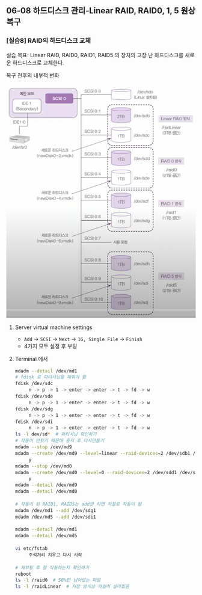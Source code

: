 ## 06-08 하드디스크 관리-Linear RAID, RAID0, 1, 5 원상 복구

### [실습8] RAID의 하드디스크 교체

실습 목표: Linear RAID, RAID0, RAID1, RAID5 의 장치의 고장 난 하드디스크를 새로운 하드디스크로 교체한다.

복구 전후의 내부적 변화

![06-08 실습구성도](assets/06-08실습구성도.png)

1. Server virtual machine settings
   - `Add` -> `SCSI` -> `Next` -> `1G, Single File` -> `Finish`
   - 4가지 모두 설정 후 부팅

2. Terminal 에서
   ```bash
   mdadm --detail /dev/md1
   # fdisk 로 파티셔닝을 해줘야 함
   fdisk /dev/sdc
        n -> p -> 1 -> enter -> enter -> t -> fd -> w
   fdisk /dev/sde
        n -> p -> 1 -> enter -> enter -> t -> fd -> w
   fdisk /dev/sdg
        n -> p -> 1 -> enter -> enter -> t -> fd -> w
   fdisk /dev/sdi
        n -> p -> 1 -> enter -> enter -> t -> fd -> w
   ls -l dev/sd*  # 파티셔닝 확인하기
   # 작동이 안됬기 때문에 중지 후 다시만들기
   mdadm --stop /dev/md9
   mdadm --create /dev/md9 --level=linear --raid-devices=2 /dev/sdb1 /dev/sdc1
        y
   mdadm --stop /dev/md0
   mdadm --create /dev/md0 --level=0 --raid-devices=2 /dev/sdd1 /dev/sde1
        y
   mdadm --detail /dev/md9
   mdadm --detail /dev/md0
   
   # 작동이 된 RAID1, RAID5는 add만 하면 저절로 작동이 됨
   mdadm /dev/md1 --add /dev/sdg1
   mdadm /dev/md5 --add /dev/sdi1

   mdadm --detail /dev/md1
   mdadm --detail /dev/md5

   vi etc/fstab
        주석처리 지우고 다시 시작
   
   # 재부팅 후 잘 작동하는지 확인하기
   reboot
   ls -l /raid0  # 50%만 남아있는 파일
   ls -l /raidLinear  # 저장 방식상 파일이 살아있음
   ```
